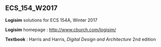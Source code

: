 ## ECS_154_W2017

**Logisim** solutions for ECS 154A, Winter 2017

**Logisim** homepage : http://www.cburch.com/logisim/

**Textbook** : Harris and Harris, *Digital Design and Architecture* 2nd edition

